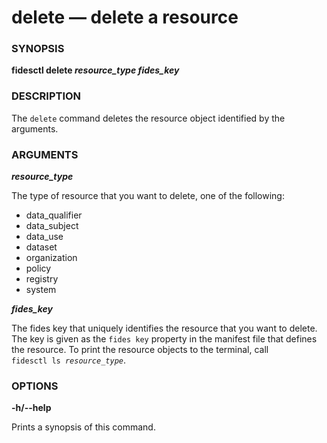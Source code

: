 # delete &mdash; delete a resource

### SYNOPSIS

**fidesctl delete _resource_type_ _fides_key_**

### DESCRIPTION

The `delete` command deletes the resource object identified by the arguments.


### ARGUMENTS

***resource_type***

The type of resource that you want to delete, one of the following:

* data_qualifier
* data_subject
* data_use
* dataset
* organization
* policy
* registry
* system

***fides_key***

The fides key that uniquely identifies the resource that you want to delete. The key is given as the `fides key` property in the manifest file that defines the resource. To print the resource objects to the terminal, call <code>fidesctl&nbsp;ls&nbsp;<i>resource_type</i></code>.

### OPTIONS

**-h/--help**

Prints a synopsis of this command.





